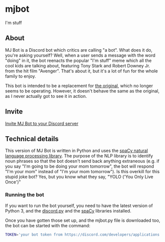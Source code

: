 # mjbot
I'm stuff

## About
MJ Bot is a Discord bot which critics are calling "a bot". What does it do, you're asking yourself? Well, when a user sends a message with the word "doing" in it, the bot reenacts the popular "I'm stuff" meme which all the cool kids are talking about, featuring Tony Stark and Robert Downey Jr. from the hit film "Avenger". That's about it, but it's a lot of fun for the whole family to enjoy.

This bot is intended to be a replacement for [the original](https://top.gg/bot/606268348380086370), which no longer seems to be operating. However, it doesn't behave the same as the original, as I never actually got to see it in action.

## Invite
[Invite MJ Bot to your Discord server](https://discord.com/api/oauth2/authorize?client_id=848031245619036221&scope=bot)

## Technical details
This version of MJ Bot is written in Python and uses the [spaCy natural language processing library](https://spacy.io/). The purpose of the NLP library is to identify noun phrases so that the bot doesn't send back anything extraneous (e.g. if you say "I'm going to be doing your mom tomorrow", the bot will respond "I'm your mom" instead of "I'm your mom tomorrow"). Is this overkill for this stupid joke bot? Yes, but you know what they say, "YOLO ('You Only Live Once')"

### Running the bot
If you want to run the bot yourself, you need to have the latest version of Python 3, and the [discord.py](https://discordpy.readthedocs.io/en/latest/index.html) and the [spaCy](https://spacy.io/usage) libraries installed.

Once you have gotten those set up, and the mjbot.py file is downloaded too, the bot can be started with the command:
```bash
TOKEN='your bot token from https://discord.com/developers/applications here' python mjbot.py
```
